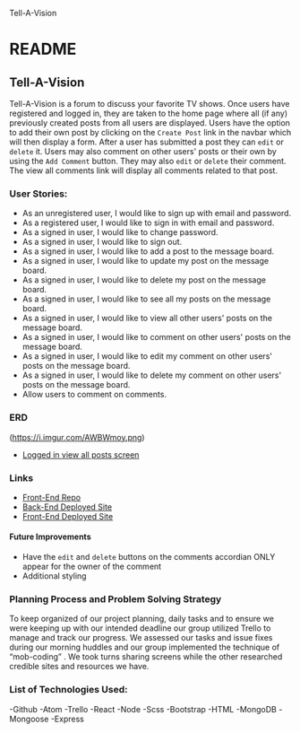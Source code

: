 Tell-A-Vision

# README
## Tell-A-Vision
Tell-A-Vision is a forum to discuss your favorite TV shows. Once users have registered and logged in, they are taken to the home page where all (if any) previously created posts from all users are displayed. Users have the option to add their own post by clicking on the `Create Post` link in the navbar which will then display a form. After a user has submitted a post they can `edit` or `delete` it. Users may also comment on other users' posts or their own by using the `Add Comment` button. They may also `edit` or `delete` their comment. The view all comments link will display all comments related to that post.
### User Stories:
- As an unregistered user, I would like to sign up with email and password.
- As a registered user, I would like to sign in with email and password.
- As a signed in user, I would like to change password.
- As a signed in user, I would like to sign out.
- As a signed in user, I would like to add a post to the message board.
- As a signed in user, I would like to update my post on the message board.
- As a signed in user, I would like to delete my post on the message board.
- As a signed in user, I would like to see all my posts on the message board.
- As a signed in user, I would like to view all other users' posts on the message board.
- As a signed in user, I would like to comment on other users' posts on the message board.
- As a signed in user, I would like to edit my comment on other users' posts on the message board.
- As a signed in user, I would like to delete my comment on other users' posts on the message board.
- Allow users to comment on comments.
### ERD
(https://i.imgur.com/AWBWmoy.png)
- [Logged in view all posts screen](https://imgur.com/gallery/tkIlnOH)
### Links
- [Front-End Repo](https://github.com/React-RockStars/project-3-client)
- [Back-End Deployed Site](https://fathomless-tor-63316.herokuapp.com/)
- [Front-End Deployed Site](https://react-rockstars.github.io/project-3-client/)
#### Future Improvements
- Have the `edit` and `delete` buttons on the comments accordian ONLY appear for the owner of the comment
- Additional styling

### Planning Process and Problem Solving Strategy

To keep organized of our project planning, daily tasks and to ensure we were keeping up with our intended deadline our group utilized Trello to manage and track our progress. We assessed our tasks and issue fixes during our morning huddles and our group implemented the technique of “mob-coding” . We took turns sharing screens while the other researched credible sites and resources we have.

### List of Technologies Used:
-Github
-Atom
-Trello
-React
-Node
-Scss
-Bootstrap
-HTML
-MongoDB
-Mongoose
-Express
